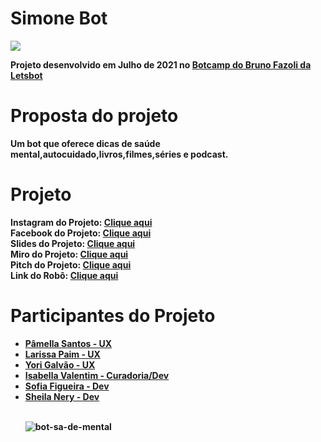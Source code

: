 
<h1><b>Simone Bot</h1> 
<img src="https://i.ibb.co/NCHFgg3/Simone-imagem.png">

Projeto desenvolvido em Julho de 2021 no <a href= 'https://www.linkedin.com/company/letsbot/'> Botcamp do Bruno Fazoli da Letsbot</a>
<h1> Proposta do projeto</h1>
Um bot que oferece dicas de saúde mental,autocuidado,livros,filmes,séries e podcast.
  <br>
  
  <h1>Projeto</h1>
  <b>Instagram do Projeto:</b> <a href= 'https://www.instagram.com/falacomsimone/'>Clique aqui</a><br>
  <b> Facebook do Projeto:</b> <a href= 'https://www.facebook.com/falacomsimone'>Clique aqui</a><br>
  <b> Slides do Projeto:</b> <a href= 'https://www.canva.com/design/DAEq33IX3HI/aeAyULWaKGvYs0S5pvHWEA/view?utm_content=DAEq33IX3HI&utm_campaign=designshare&utm_medium=link2&utm_source=sharebutton'>Clique aqui</a><br> 
  <b>Miro do Projeto:</b> <a href= 'https://miro.com/app/board/o9J_l4PtBYg=/?share_link_id=824191900123'>Clique aqui</a><br>
  <b>Pitch do Projeto:</b> <a href= 'https://www.youtube.com/watch?v=rrx4mOgEauM&ab_channel=SofiaBarbagelataFigueira'> Clique aqui</a><br> 
  <b>Link do Robô:</b> <a href= 'https://web-chat.global.assistant.watson.cloud.ibm.com/preview.html?region=us-south&integrationID=d62ee43e-2d2f-4e18-93d0-2de842b1ceee&serviceInstanceID=ca686bf9-c81b-4bb5-8fcd-bd0cd264cd8a'>Clique aqui</a><br>

  <h1>Participantes do Projeto</h1> 
<ul>  
<li> <a href='https://www.linkedin.com/in/pamellasantos/'>Pâmella Santos - UX</a></li>
<li> <a href='https://www.linkedin.com/in/larissapaim/'>Larissa Paim - UX</a></li>
<li><a href='https://www.linkedin.com/in/yorigalvao/'>Yori Galvão - UX</a></li>
<li><a href='https://www.linkedin.com/in/isabellavalentim1/'> Isabella Valentim - Curadoria/Dev</a></li>
<li><a href='https://www.linkedin.com/in/sofiabfigueira/'>Sofia Figueira - Dev</a></li>
<li><a href='https://www.linkedin.com/in/sheila-nery/'>Sheila Nery - Dev</a></li><br>
  
  <img src="https://i.ibb.co/n6HdCwn/bot-sa-de-mental.png" alt="bot-sa-de-mental"></a>
